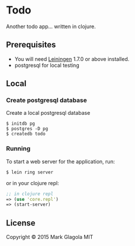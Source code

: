 # Todo
Another todo app... written in clojure.


## Prerequisites

- You will need [Leiningen][1] 1.7.0 or above installed.
- postgresql for local testing

[1]: https://github.com/technomancy/leiningen

## Local

### Create postgresql database
Create a local postgresql database
```
$ initdb pg
$ postgres -D pg
$ createdb todo
```

### Running

To start a web server for the application, run:
```
$ lein ring server
```

or in your clojure repl:
```clojure
;; in clojure repl
=> (use 'core.repl')
=> (start-server)
```

## License

Copyright © 2015 Mark Glagola MIT
